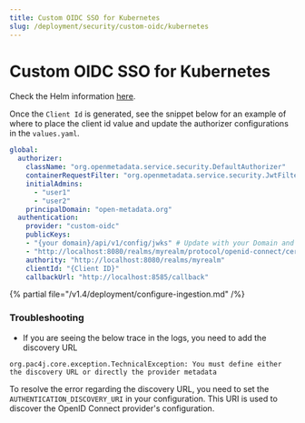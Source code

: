 ```yaml
---
title: Custom OIDC SSO for Kubernetes
slug: /deployment/security/custom-oidc/kubernetes
---
```


# Custom OIDC SSO for Kubernetes

Check the Helm information [here](https://artifacthub.io/packages/search?repo=open-metadata).

Once the `Client Id` is generated, see the snippet below for an example of where to
place the client id value and update the authorizer configurations in the `values.yaml`.

```yaml
global:
  authorizer:
    className: "org.openmetadata.service.security.DefaultAuthorizer"
    containerRequestFilter: "org.openmetadata.service.security.JwtFilter"
    initialAdmins:
      - "user1"
      - "user2"
    principalDomain: "open-metadata.org"
  authentication:
    provider: "custom-oidc"
    publicKeys:
    - "{your domain}/api/v1/config/jwks" # Update with your Domain and Make sure this "/api/v1/config/jwks" is always configured to enable JWT tokens
    - "http://localhost:8080/realms/myrealm/protocol/openid-connect/certs"
    authority: "http://localhost:8080/realms/myrealm"
    clientId: "{Client ID}"
    callbackUrl: "http://localhost:8585/callback"
```

{% partial file="/v1.4/deployment/configure-ingestion.md" /%}

### Troubleshooting

* If you are seeing the below trace in the logs, you need to add the discovery URL

```
org.pac4j.core.exception.TechnicalException: You must define either the discovery URL or directly the provider metadata
```

To resolve the error regarding the discovery URL, you need to set the `AUTHENTICATION_DISCOVERY_URI` in your configuration. This URI is used to discover the OpenID Connect provider's configuration.
